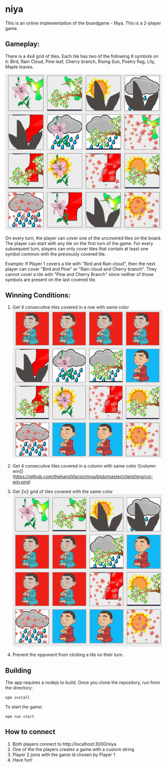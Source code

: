# niya

This is an online implementation of the boardgame - Niya. This is a 2-player game.

## Gameplay:
There is a 4x4 grid of tiles. Each tile has two of the following 8 symbols on it: Bird, Rain Cloud, Pine leaf, Cherry branch, Rising Sun, Poetry flag, Lily, Maple leaves.

![View of the Niya gameboard](https://github.com/theharishfactor/niya/blob/master/client/img/niya%20tiles.png)

On every turn, the player can cover one of the uncovered tiles on the board. The player can start with any tile on the first turn of the game. For every subsequent turn, players can only cover tiles that contain at least one symbol common with the previously covered tile.

Example:
If Player 1 covers a tile with "Bird and Rain cloud", then the next player can cover "Bird and Pine" or "Rain cloud and Cherry branch". They cannot cover a tile with "Pine and Cherry Branch" since neither of those symbols are present on the last covered tile.


## Winning Conditions:
1. Get 4 consecutive tiles covered in a row with same color 
![row win](https://github.com/theharishfactor/niya/blob/master/client/img/row-win.png)

2. Get 4 consecutive tiles covered in a column with same color 
![column win]](https://github.com/theharishfactor/niya/blob/master/client/img/col-win.png)

3. Get 2x2 grid of tiles covered with the same color
![grid win](https://github.com/theharishfactor/niya/blob/master/client/img/grin-win.png)

4. Prevent the opponent from clicking a tile on their turn.

## Building

The app requires a nodejs to build. Once you clone the repository, run from the directory:

```
npm install
```

To start the game:
```
npm run start
```

## How to connect
1. Both players connect to http://localhost:3000/niya 
2. One of the the players creates a game with a custom string
3. Player 2 joins with the game id chosen by Player 1
4. Have fun!

